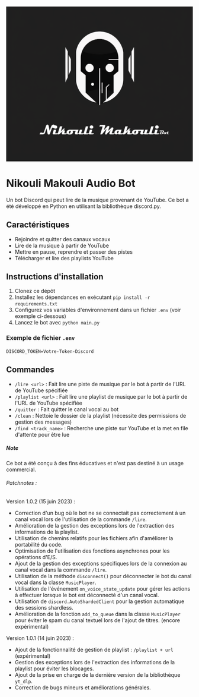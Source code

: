 ![Cover](https://github.com/Lumantis/BotAudio/blob/main/NikouliMakouli.png)

# Nikouli Makouli Audio Bot

Un bot Discord qui peut lire de la musique provenant de YouTube. Ce bot a été développé en Python en utilisant la bibliothèque discord.py.

## Caractéristiques

- Rejoindre et quitter des canaux vocaux
- Lire de la musique à partir de YouTube
- Mettre en pause, reprendre et passer des pistes
- Télécharger et lire des playlists YouTube

## Instructions d'installation

1. Clonez ce dépôt
2. Installez les dépendances en exécutant `pip install -r requirements.txt`
3. Configurez vos variables d'environnement dans un fichier `.env` (voir exemple ci-dessous)
4. Lancez le bot avec `python main.py`

### Exemple de fichier `.env`

`DISCORD_TOKEN=Votre-Token-Discord`

## Commandes

- `/lire <url>` : Fait lire une piste de musique par le bot à partir de l'URL de YouTube spécifiée
- `/playlist <url>` : Fait lire une playlist de musique par le bot à partir de l'URL de YouTube spécifiée
- `/quitter` : Fait quitter le canal vocal au bot
- `/clean` : Nettoie le dossier de la playlist (nécessite des permissions de gestion des messages)
- `/find <track_name>` : Recherche une piste sur YouTube et la met en file d'attente pour être lue

##### Note

Ce bot a été conçu à des fins éducatives et n'est pas destiné à un usage commercial.

###### Patchnotes :

Version 1.0.2 (15 juin 2023) :

- Correction d'un bug où le bot ne se connectait pas correctement à un canal vocal lors de l'utilisation de la commande `/lire`.
- Amélioration de la gestion des exceptions lors de l'extraction des informations de la playlist.
- Utilisation de chemins relatifs pour les fichiers afin d'améliorer la portabilité du code.
- Optimisation de l'utilisation des fonctions asynchrones pour les opérations d'E/S.
- Ajout de la gestion des exceptions spécifiques lors de la connexion au canal vocal dans la commande `/lire`.
- Utilisation de la méthode `disconnect()` pour déconnecter le bot du canal vocal dans la classe `MusicPlayer`.
- Utilisation de l'événement `on_voice_state_update` pour gérer les actions à effectuer lorsque le bot est déconnecté d'un canal vocal.
- Utilisation de `discord.AutoShardedClient` pour la gestion automatique des sessions shardless.
- Amélioration de la fonction `add_to_queue` dans la classe `MusicPlayer` pour éviter le spam du canal textuel lors de l'ajout de titres. (encore expérimental)


Version 1.0.1 (14 juin 2023) :

- Ajout de la fonctionnalité de gestion de playlist : `/playlist + url` (expérimental)
- Gestion des exceptions lors de l'extraction des informations de la playlist pour éviter les blocages.
- Ajout de la prise en charge de la dernière version de la bibliothèque `yt_dlp`.
- Correction de bugs mineurs et améliorations générales.
